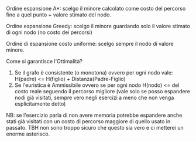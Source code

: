 Ordine espansione A*: scelgo il minore calcolato come costo del percorso fino a quel punto + valore stimato del nodo.

Ordine espansione Greedy: scelgo il minore guardando solo il valore stimato di ogni nodo (no costo dei percorsi)

Ordine di espansione costo uniforme: scelgo sempre il nodo di valore minore.

Come si garantisce l'Ottimalità?
1) Se il grafo è consistente (o monotona) ovvero per ogni nodo vale: 
     H(padre) <= H(figlio) + Distanza(Padre-Figlio)
2) Se l'euristica è Ammissibile ovvero se per ogni nodo H(nodo) <= del costo reale seguendo il percorso migliore (vale solo se posso espandere nodi già visitati, sempre vero negli esercizi a meno che non venga esplicitamente detto)

NB: se l'esercizio parla di non avere memoria potrebbe espandere anche stati già visitati con un costo di percorso maggiore di quello usato in passato. TBH non sono troppo sicuro che questo sia vero e ci metterei un enorme asterisco.

